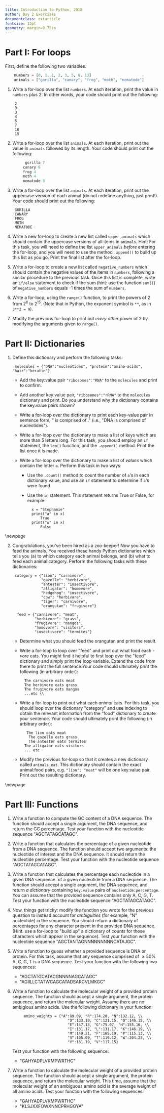 ```yaml
---
title: Introduction to Python, 2018 
author: Day 2 Exercises
documentclass: extarticle
fontsize: 12pt
geometry: margin=0.75in
---
```



# Part I: For loops


First, define the following two variables:
	
```python
	numbers = [0, 1, 1, 2, 3, 5, 8, 13]
	animals = ["gorilla", "canary", "frog", "moth", "nematode"]
```

1. Write a for-loop over the list `numbers`. At each iteration, print the value in `numbers` plus 2. In other words, your code should print out the following:

        2 
        3
        3 
        4 
        5 
        7 
        10 
        15 

2.  Write a for-loop over the list `animals`. At each iteration, print out the value in `animals` followed by its length. Your code should print out the following:

```python
    	 gorilla 7 
        canary 6  
        frog 4    
        moth 4     
        nematode 8  
```

3. Write a for-loop over the list `animals`. At each iteration, print out the uppercase version of each animal (do not redefine anything, just print!). Your code should print out the following:
       
        GORILLA 
        CANARY  
        FROG    
        MOTH    
        NEMATODE
 
4.  Write a new for-loop to create a new list called `upper_animals` which should contain the uppercase versions of all items in `animals`. Hint: For this task, you will need to define the list `upper_animals` *before* entering the for-loop, and you will need to use the method `.append()` to build up this list as you go. Print the final list after the for-loop.

5. Write a for-loop to create a new list called `negative_numbers` which should contain the negative values of the items in `numbers`, following a similar procedure to the previous task. Once this list is complete, write an `if/else` statement to check if the sum (hint: use the function `sum()`) of `negative_numbers` equals -1 times the sum of `numbers`.

6. 	Write a for-loop, using the `range()` function, to print the powers of 2 from 2$^0$ to 2$^{15}$. (Note that in Python, the exponent symbol is `**`, as in `3**2 = 9`).

7. 	Modify the previous for-loop to print out *every other* power of 2 by modifying the arguments given to `range()`.



# Part II: Dictionaries

1. Define this dictionary and perform the following tasks: 
	
		molecules = {"DNA":"nucleotides", "protein":"amino-acids", "hair":"keratin"}
    
	+ Add the key:value pair `"ribosomes":"RNA"` to the `molecules` and print to confirm.
	
	+ Add another key:value pair, `"ribosomes":"rRNA"` to the `molecules` dictionary and print. Do you understand why the dictionary contains the key:value pairs shown?
	
	+ Write a for-loop over the dictionary to print each key-value pair in sentence form, "<key> is comprised of <value>." (i.e., "DNA is comprised of nucleotides").
	
	+ Write a for-loop over the dictionary to make a list of keys which are more than 5 letters long. For this task, you should employ an `if` statement, the `len()` function, and the `.append()` method. Print the list once it is made.
	
	+ Write a for-loop over the dictionary to make a list of *values* which contain the letter `a`. Perform this task in two ways:
	
		+ Use the `.count()` method to count the number of `a`'s in each dictionary value, and use an `if` statement to determine if `a`'s were found
		
		+ Use the `in` statement. This statement returns True or False, for example:
		
				x = "Stephanie"
				print("a" in x)
					True
				print("w" in x)
					False
	
\newpage

2. Congratulations, you've been hired as a zoo-keeper! Now you have to feed the animals. You received these handy Python dictionaries which tells you (a) to which category each animal belongs, and (b) what to feed each animal category. Perform the following tasks with these dictionaries:
	
		category = {"lion": "carnivore", 
		            "gazelle": "herbivore", 
		            "anteater": "insectivore", 
		            "alligator": "homovore", 
		            "hedgehog": "insectivore", 
		            "cow": "herbivore", 
		            "tiger": "carnivore", 
		            "orangutan": "frugivore"}
		 
		 feed = {"carnivore": "meat", 
		         "herbivore": "grass", 
		         "frugivore": "mangos", 
		         "homovore": "visitors", 
		         "insectivore": "termites"}
		  
	+ Determine what you should feed the orangutan and print the result.
	
	+ Write a for-loop to loop over "feed" and print out what food each *-vore* eats. You might find it helpful to first loop over the "feed" dictionary and simply print the loop variable. Extend the code from there to print the full sentence.Your code should ultimately print the following (in arbitrary order):
		
	        The carnivore eats meat
	        The herbivore eats grass
	        The frugivore eats mangos
	        ...etc \\

	+ Write a for-loop to print out what each *animal* eats. For this task, you should loop over the dictionary "category" and use indexing to obtain the relevant information from the "food" dictionary to create your sentence. Your code should ultimately print the following (in arbitrary order):
	       
	         The lion eats meat 
        	  The gazelle eats grass 
        	  The anteater eats termites 
            The alligator eats visitors 
            ... etc
         
	+ Modify the previous for-loop so that it creates a new dictionary called `animals_eat`. This dictionary should contain the exact animal:food pairs, e.g. `"lion": "meat"` will be one key:value pair. Print out the resulting dictionary.
 
\newpage
# Part III: Functions 

1. Write a function to compute the GC content of a DNA sequence. The function should accept a single argument, the DNA sequence, and return the GC percentage. Test your function with the nucleotide sequence "AGCTATAGCATAGC".

2. Write a function that calculates the percentage of a given nucleotide from a DNA sequence. The function should accept two arguments: the nucleotide of interest and the DNA sequence. It should return the nucleotide percentage. Test your function with the nucleotide sequence "AGCTATAGCATAGC".

3. Write a function that calculates the percentage each nucleotide in a given DNA sequence. of a given nucleotide from a DNA sequence. The function should accept a single argument, the DNA sequence, and return *a dictionary* containing `key:value` pairs of `nucleotide:percentage`. You can assume that the provided sequence contains only A, C, G, T. Test your function with the nucleotide sequence "AGCTATAGCATAGC".

4. Now, things get tricky: modify the function you wrote for the previous question to instead account for *ambiguities* (for example, "N" nucleotide) in the sequence. You should return a dictionary of percentages for any character present in the provided DNA sequence. (Hint: use a for-loop to "build up" a dictionary of counts for those characters which appear in the sequence). Test your function with the nucleotide sequence "AGCTANTAGNNNNNNNNNCATAJGC".

5. Write a function to guess whether a provided sequence is DNA or protein. For this task, assume that any sequence comprised of $\geq50$% A, C, G, T is a DNA sequence. Test your function with the following two sequences:
	+ "AGCTATGCATACGNNNNAGCATAGC"
	+ "AGIILLCTATWCAGCATADSARCVLMKGC"
	
6. Write a function to calculate the molecular weight of a provided protein sequence. The function should accept a single argument, the protein sequence, and return the molecular weight. Assume there are no ambigious amino acids. Use the following dictionary in your function: 
		
			amino_weights = {"A":89.09, "R":174.20, "N":132.12, \\
								"D":133.10, "C":121.15, "Q":146.15, \\
								"E":147.13, "G":75.07, "H":155.16, \\
								"I":131.17, "L":131.17, "K":146.19, \\
								"M":149.21, "F":165.19, "P":115.13, \\
								"S":105.09, "T":119.12, "W":204.23, \\
								"Y":181.19, "V":117.15} 
			
	Test your function with the following sequence:
		
	+ "GAHYADPLVKMPWRTHC"			

7. Write a function to calculate the molecular weight of a provided protein sequence. The function should accept a single argument, the protein sequence, and return the molecular weight. This time, assume that the molecular weight of an ambiguous amino acid is the average weight of all amino acids. 	Test your function with the following sequences:
	+ "GAHYADPLVKMPWRTHC"	
	+ "KLSJXXFOWXNNCPRHGGYA"
		

